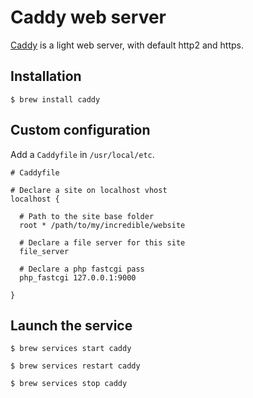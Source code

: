 # Caddy web server

[Caddy](https://caddyserver.com/v2) is a light web server, with default http2 and https.

## Installation

```
$ brew install caddy
```

## Custom configuration

Add a `Caddyfile` in `/usr/local/etc`.

```
# Caddyfile

# Declare a site on localhost vhost
localhost {

  # Path to the site base folder
  root * /path/to/my/incredible/website

  # Declare a file server for this site
  file_server

  # Declare a php fastcgi pass
  php_fastcgi 127.0.0.1:9000

}
```

## Launch the service

```
$ brew services start caddy

$ brew services restart caddy

$ brew services stop caddy
```
